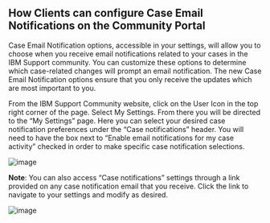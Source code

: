
## How Clients can configure Case Email Notifications on the Community Portal
Case Email Notification options, accessible in your settings, will allow you to choose when you receive email notifications related to your cases in the IBM Support community. You can customize these options to determine which case-related changes will prompt an email notification. The new Case Email Notification options ensure that you only receive the updates which are most important to you.

From the IBM Support Community website, click on the User Icon in the top right corner of the page. Select My Settings. From there you will be directed to the “My Settings” page. Here you can select your desired case notification preferences under the “Case notifications” header. You will need to have the box next to “Enable email notifications for my case activity” checked in order to make specific case notification selections.

![image](https://media.github.ibm.com/user/19331/files/88af87c8-b5af-11e8-8f9b-e6c92929b87e)

**Note**: You can also access “Case notifications” settings through a link provided on any case notification email that you receive. Click the link to navigate to your settings and modify as desired.

![image](https://media.github.ibm.com/user/19331/files/a07b0602-b5af-11e8-8810-76a68e7107a3)
